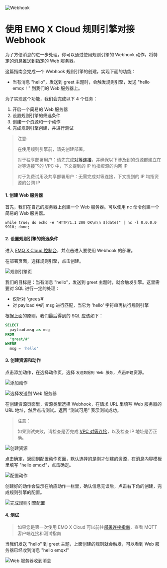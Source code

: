 ![Webhook](./_assets/web_hook.jpg)

# 使用 EMQ X Cloud 规则引擎对接 Webhook

为了方便消息的进一步处理，你可以通过使用规则引擎的 Webhook 动作，将特定的消息推送到指定的 Web 服务器。

这篇指南会完成一个 Webhook 规则引擎的创建，实现下面的功能：

- 当有消息 "hello"，发送到 greet 主题时，会触发规则引擎，发送 "hello emqx！" 到我们的 Web 服务器上。



为了实现这个功能，我们会完成以下 4 个任务：

1. 开启一个简易的 Web 服务器
2. 设置规则引擎的筛选条件
3. 创建一个资源和一个动作
4. 完成规则引擎创建，并进行测试

>注意:
>
>在使用规则引擎前，请先创建部署。
>
>对于独享部署用户：请先完成[对等连接](../../deployments/vpc_peering.md)，并确保以下涉及到的资源都建立在对等连接下的 VPC 中，下文提到的 IP 均指资源的内网 IP
>
>对于免费试用及共享部署用户：无需完成对等连接，下文提到的 IP 均指资源的公网 IP


#### 1. 创建 Web 服务器

首先，我们在自己的服务器上创建一个 Web 服务器。可以使用 nc 命令创建一个简易的 Web 服务器。

```shell
while true; do echo -e "HTTP/1.1 200 OK\n\n $(date)" | nc -l 0.0.0.0 9910; done;
```


#### 2. 设置规则引擎的筛选条件

进入 [EMQ X Cloud 控制台](https://cloud.emqx.io/console/)，并点击进入要使用 Webhook 的部署。

在部署页面，选择规则引擎，点击创建。

![规则引擎页](./_assets/view_rule_engine.png)

我们的目标是：当有消息 "hello"，发送到 greet 主题时，就会触发引擎。这里需要对 SQL 进行一定的处理：

* 仅针对 'greet/#'
* 对 payload 中的 msg 进行匹配，当它为 'hello' 字符串再执行规则引擎

根据上面的原则，我们最后得到的 SQL 应该如下：

```sql
SELECT
  payload.msg as msg
FROM
  "greet/#"
WHERE
  msg = 'hello'
```

#### 3. 创建资源和动作

点击添加动作，在选择动作页，选择 `发送数据到 Web 服务`，点击`新建`资源。

![添加动作](./_assets/add_webhook_action01.png)

![选择发送到 Web 服务器](./_assets/add_webhook_action02.png)



在创建资源页面里，资源类型选择 Webhook，在请求 URL 里填写 Web 服务器的 URL 地址，然后点击测试。返回 “测试可用” 表示测试成功。

> 注意：
>
>如果测试失败，请检查是否完成 [VPC 对等连接](../../deployments/vpc_peering.md)，以及检查 IP 地址是否正确。 

![创建资源](./_assets/add_webhook_action04.png)

点击确定，返回到配置动作页面，默认选择的是刚才创建的资源，在消息内容模板里填写 "hello emqx!"，点击确定。

![配置动作](./_assets/add_webhook_action05.png)

创建好的动作会显示在响应动作一栏里，确认信息无误后，点击右下角的创建，完成规则引擎的配置。

![完成规则引擎配置](./_assets/add_webhook_action06.png)



#### 4. 测试

>如果您是第一次使用 EMQ X Cloud 可以前往[部署连接指南](../../connect_to_deployments/README.md)，查看 MQTT 客户端连接和测试指南

当我们发送 "hello" 到 greet 主题，上面创建的规则就会触发，可以看到 Web 服务器已经收到消息 "hello emqx!"

![Web 服务器收到消息](./_assets/add_webhook_action07.png)